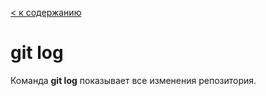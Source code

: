 [< к содержанию](/readme.md)

# git log

Команда **git log** показывает все изменения репозитория.

